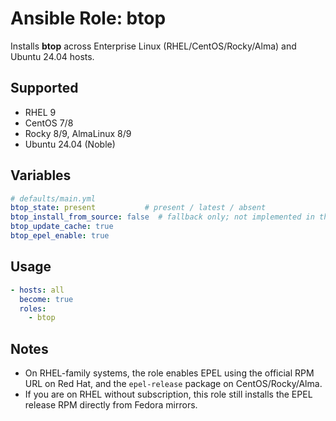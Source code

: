 # Ansible Role: btop

Installs **btop** across Enterprise Linux (RHEL/CentOS/Rocky/Alma) and Ubuntu 24.04 hosts.

## Supported
- RHEL 9
- CentOS 7/8
- Rocky 8/9, AlmaLinux 8/9
- Ubuntu 24.04 (Noble)

## Variables
```yaml
# defaults/main.yml
btop_state: present           # present / latest / absent
btop_install_from_source: false  # fallback only; not implemented in this cut
btop_update_cache: true
btop_epel_enable: true
```

## Usage
```yaml
- hosts: all
  become: true
  roles:
    - btop
```

## Notes
- On RHEL-family systems, the role enables EPEL using the official RPM URL on Red Hat,
  and the `epel-release` package on CentOS/Rocky/Alma.
- If you are on RHEL without subscription, this role still installs the EPEL release RPM
  directly from Fedora mirrors.
```
